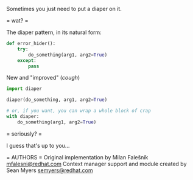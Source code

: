 Sometimes you just need to put a diaper on it.

= wat? =

The diaper pattern, in its natural form:
```python
def error_hider():
    try:
        do_something(arg1, arg2=True)
    except:
        pass

```

New and "improved" (*cough*)

```python
import diaper

diaper(do_something, arg1, arg2=True)

# or, if you want, you can wrap a whole block of crap
with diaper:
    do_something(arg1, arg2=True)

```

= seriously? =

I guess that's up to you...

= AUTHORS =
Original implementation by Milan Falešník <mfalesni@redhat.com>
Context manager support and module created by Sean Myers <semyers@redhat.com>
